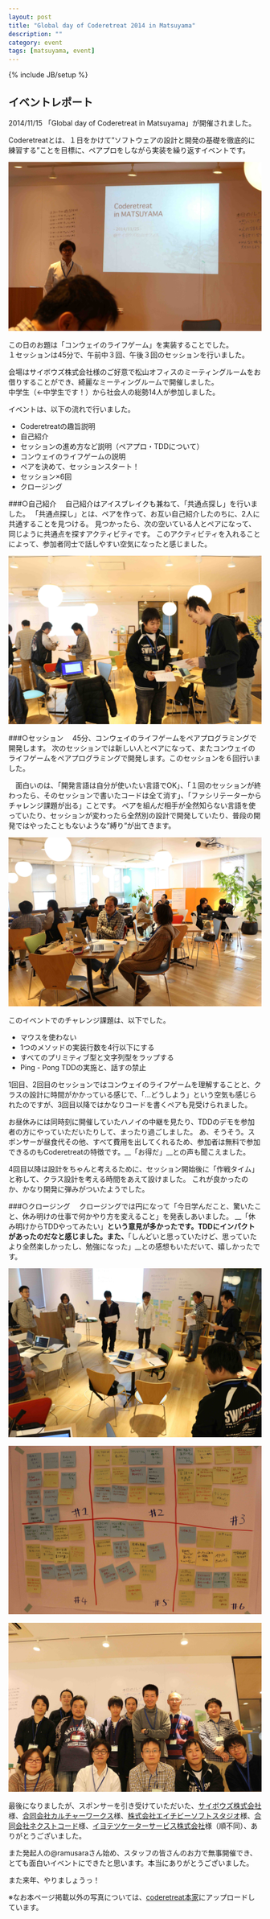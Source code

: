```yaml
---
layout: post
title: "Global day of Coderetreat 2014 in Matsuyama"
description: ""
category: event
tags: [matsuyama, event]
---
```

{% include JB/setup %}

## イベントレポート
2014/11/15 「Global day of Coderetreat in Matsuyama」が開催されました。

Coderetreatとは、１日をかけて”ソフトウェアの設計と開発の基礎を徹底的に練習する”ことを目標に、ペアプロをしながら実装を繰り返すイベントです。

![opening](/images/2014/coderetreat/IMG_3425.jpg)

この日のお題は「コンウェイのライフゲーム」を実装することでした。  
１セッションは45分で、午前中３回、午後３回のセッションを行いました。

会場はサイボウズ株式会社様のご好意で松山オフィスのミーティングルームをお借りすることができ、綺麗なミーティングルームで開催しました。  
中学生（←中学生です！）から社会人の総勢14人が参加しました。

イベントは、以下の流れで行いました。  
<ul>
 <li>Coderetreatの趣旨説明</li>
 <li>自己紹介</li>
 <li>セッションの進め方など説明（ペアプロ・TDDについて）</li>
 <li>コンウェイのライフゲームの説明</li>
 <li>ペアを決めて、セッションスタート！</li>
 <li>セッション×6回</li>
 <li>クロージング</li>
</ul>
###○自己紹介
　自己紹介はアイスブレイクも兼ねて、「共通点探し」を行いました。
「共通点探し」とは、ペアを作って、お互い自己紹介したのちに、2人に共通することを見つける。
見つかったら、次の空いている人とペアになって、同じように共通点を探すアクティビティです。
このアクティビティを入れることによって、参加者同士で話しやすい空気になったと感じました。

![自己紹介](/images/2014/coderetreat/IMG_3426.jpg)

###○セッション
　45分、コンウェイのライフゲームをペアプログラミングで開発します。
次のセッションでは新しい人とペアになって、またコンウェイのライフゲームをペアプログラミングで開発します。このセッションを６回行いました。

　面白いのは、「開発言語は自分が使いたい言語でOK」、「１回のセッションが終わったら、そのセッションで書いたコードは全て消す」、「ファシリテーターからチャレンジ課題が出る」ことです。
ペアを組んだ相手が全然知らない言語を使っていたり、セッションが変わったら全然別の設計で開発していたり、普段の開発ではやったこともないような”縛り”が出てきます。

![セッション中イメージ](/images/2014/coderetreat/IMG_3428.jpg)

このイベントでのチャレンジ課題は、以下でした。  
<ul>
 <li>マウスを使わない</li>
 <li>1つのメソッドの実装行数を4行以下にする</li>
 <li>すべてのプリミティブ型と文字列型をラップする</li>
 <li>Ping - Pong TDDの実施と、話すの禁止</li>
</ul>
1回目、2回目のセッションではコンウェイのライフゲームを理解することと、クラスの設計に時間がかかっている感じで、「…どうしよう」という空気も感じられたのですが、3回目以降ではかなりコードを書くペアも見受けられました。

お昼休みには同時刻に開催していたハノイの中継を見たり、TDDのデモを参加者の方にやっていただいたりして、まったり過ごしました。
あ、そうそう。スポンサーが昼食代その他、すべて費用を出してくれるため、参加者は無料で参加できるのもCoderetreatの特徴です。__「お得だ」__との声も聞こえました。

4回目以降は設計をちゃんと考えるために、セッション開始後に「作戦タイム」と称して、クラス設計を考える時間をあえて設けました。
これが良かったのか、かなり開発に弾みがついたようでした。

###○クロージング
　クロージングでは円になって「今日学んだこと、驚いたこと、休み明けの仕事で何かやり方を変えること」を発表しあいました。
__「休み明けからTDDやってみたい」__という意見が多かったです。TDDにインパクトがあったのだなと感じました。また、__「しんどいと思っていたけど、思っていたより全然楽しかったし、勉強になった」__との感想もいただいて、嬉しかったです。

![クロージングイメージ](/images/2014/coderetreat/IMG_3442.jpg)

![振り返り](/images/2014/coderetreat/IMG_3450.jpg)

![集合写真](/images/2014/coderetreat/IMG_3448.jpg)

最後になりましたが、スポンサーを引き受けていただいた、[サイボウズ株式会社](http://cybozu.co.jp/)様、[合同会社カルチャーワークス](http://www.cultureworks.jp/CultureWorks/Welcome.html)様、[株式会社エイチビーソフトスタジオ](http://www.hbss.co.jp/)様、[合同会社ネクストコード](http://www.nextcode.jp/#/agile)様、[イヨテツケーターサービス株式会社](https://www.iyoics.jp/)様（順不同）、ありがとうございました。

また発起人の@ramusaraさん始め、スタッフの皆さんのお力で無事開催でき、とても面白いイベントにできたと思います。本当にありがとうございました。

また来年、やりましょうっ！

※なお本ページ掲載以外の写真については、[coderetreat本家](http://coderetreat.org/photo/albums/global-day-of-coderetreat-2014-matsuyama-ehime-japan)にアップロードしています。
